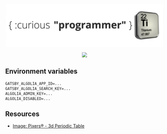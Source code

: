 <p align="center">
  <a href="https://curiousprogrammer.dev">
    <img alt="Curious Programmer" src="./cp-ti-banner.jpg" width="500" />
  </a>
</p>
<div align="center">
  <a href="https://github.com/prettier/prettier">
    <img src="https://img.shields.io/badge/code_style-prettier-ff69b4.svg?style=flat-square" />
  </a>
</div>

## Environment variables

```
GATSBY_ALGOLIA_APP_ID=...
GATSBY_ALGOLIA_SEARCH_KEY=...
ALGOLIA_ADMIN_KEY=...
ALGOLIA_DISABLED=...
```

## Resources

- [Image: Pixers&reg; - 3d Periodic Table](https://pngio.com/images/png-a2159734.html)
